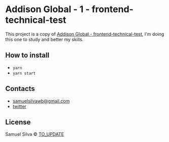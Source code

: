 # Addison Global - 1 - frontend-technical-test

This project is a copy of [Addison Global - frontend-technical-test](https://github.com/addisonglobal/frontend-technical-test), I'm doing this one to study and better my skills.

## How to install

-   `yarn`
-   `yarn start`

## Contacts

-   samuelsilvawb@gmail.com
-   [twitter](https://twitter.com/samuelsilvadev)

## License

Samuel Silva &copy; [TO_UPDATE]()
